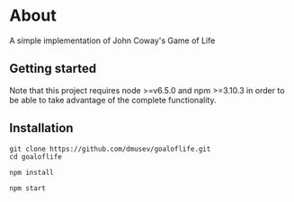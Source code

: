# About
A simple implementation of John Coway's Game of Life

## Getting started
Note that this project requires node >=v6.5.0 and npm >=3.10.3 in order to be able to take advantage of the complete functionality.

## Installation
```
git clone https://github.com/dmusev/goaloflife.git
cd goaloflife

npm install

npm start
```
